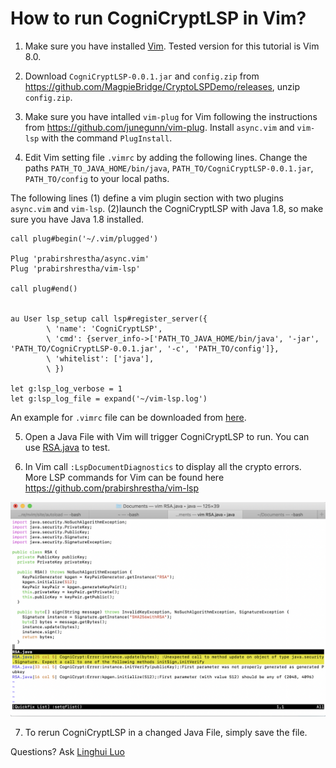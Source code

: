 # How to run CogniCryptLSP in Vim?
1. Make sure you have installed [Vim](https://www.vim.org/download.php). Tested version for this tutorial is Vim 8.0.

2. Download `CogniCryptLSP-0.0.1.jar` and `config.zip` from https://github.com/MagpieBridge/CryptoLSPDemo/releases, unzip `config.zip`.

3. Make sure you have intalled `vim-plug` for Vim following the instructions from https://github.com/junegunn/vim-plug. Install `async.vim` and `vim-lsp` with the command `PlugInstall`.


4. Edit Vim setting file `.vimrc` by adding the following lines. 
Change the paths `PATH_TO_JAVA_HOME/bin/java`,  `PATH_TO/CogniCryptLSP-0.0.1.jar`, `PATH_TO/config` to your local paths. 

The following lines (1) define a vim plugin section with two plugins `async.vim` and `vim-lsp`. (2)launch the CogniCryptLSP with Java 1.8, so make sure you have Java 1.8 installed.

```
call plug#begin('~/.vim/plugged')

Plug 'prabirshrestha/async.vim'
Plug 'prabirshrestha/vim-lsp'

call plug#end()


au User lsp_setup call lsp#register_server({
        \ 'name': 'CogniCryptLSP',
        \ 'cmd': {server_info->['PATH_TO_JAVA_HOME/bin/java', '-jar', 'PATH_TO/CogniCryptLSP-0.0.1.jar', '-c', 'PATH_TO/config']},
        \ 'whitelist': ['java'],
        \ })
	
let g:lsp_log_verbose = 1
let g:lsp_log_file = expand('~/vim-lsp.log') 
```

An example for `.vimrc` file can be downloaded from [here](https://github.com/MagpieBridge/CryptoLSPDemo/blob/master/doc/.vimrc).

5. Open a Java File with Vim will trigger CogniCryptLSP to run. You can use [RSA.java](https://github.com/MagpieBridge/CryptoLSPDemo/blob/master/doc/RSA.java) to test.

6. In Vim call ``:LspDocumentDiagnostics`` to display all the crypto errors. More LSP commands for Vim can be found here https://github.com/prabirshrestha/vim-lsp
<img src="vimDemo.png" width="800">


7. To rerun CogniCryptLSP in a changed Java File, simply save the file.



Questions? Ask [Linghui Luo](https://github.com/linghuiluo)
